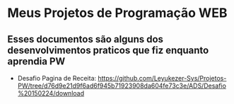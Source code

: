 # Meus Projetos de Programação WEB
## Esses documentos são alguns dos desenvolvimentos praticos que fiz enquanto aprendia PW

- Desafio Pagina de Receita: https://github.com/Leyukezer-Sys/Projetos-PW/tree/d76d9e21d9f6ad6f945b71923908da604fe73c3e/ADS/Desafio%20150224/download 
